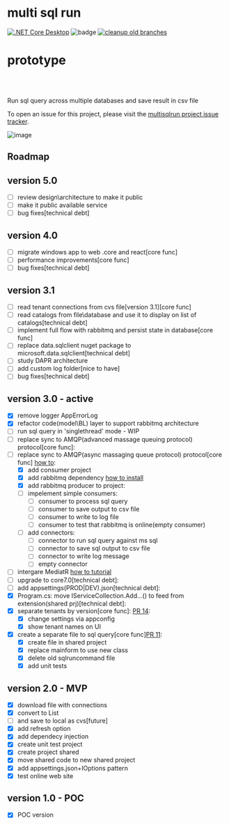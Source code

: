 # multi sql run

[![.NET Core Desktop](https://github.com/fkostya/multisqlrun/actions/workflows/dotnet-desktop.yml/badge.svg)](https://github.com/fkostya/multisqlrun/actions/workflows/dotnet-desktop.yml) ![badge](https://img.shields.io/endpoint?url=https://gist.githubusercontent.com/fkostya/6139c93439673c361cd0aebd8462e298/raw/code-coverage.json) 
[![cleanup old branches](https://github.com/fkostya/multisqlrun/actions/workflows/housekeeping.yml/badge.svg?branch=master)](https://github.com/fkostya/multisqlrun/actions/workflows/housekeeping.yml)

# prototype
<br />
<br />

Run sql query across multiple databases and save result in csv file

To open an issue for this project, please visit the [multisqlrun project issue tracker](https://github.com/fkostya/multisqlrun/issues).

![image](https://user-images.githubusercontent.com/64334685/192419317-09c501c2-266a-4f82-bc39-7354d23cbf0a.png)

## Roadmap  

## version 5.0
- [ ] review design\architecture to make it public
- [ ] make it public available service
- [ ] bug fixes[technical debt]
## version 4.0
- [ ] migrate windows app to web .core and react[core func]
- [ ] performance improvements[core func]
- [ ] bug fixes[technical debt]
## version 3.1
- [ ] read tenant connections from cvs file[version 3.1][core func]
- [ ] read catalogs from file\database and use it to display on list of catalogs[technical debt]
- [ ] implement full flow with rabbitmq and persist state in database[core func]
- [ ] replace data.sqlclient nuget package to microsoft.data.sqlclient[technical debt]
- [ ] study DAPR architecture
- [ ] add custom log folder[nice to have]
- [ ] bug fixes[technical debt]
## version 3.0 - active
- [X] remove logger AppErrorLog
- [X] refactor code(model\BL) layer to support rabbitmq architecture
- [ ] run sql query in 'singlethread' mode - WIP
- [ ] replace sync to AMQP(advanced massage queuing protocol) protocol[core func]:
- [ ] replace sync to AMQP(async massaging queue protocol) protocol[core func] [how to](https://www.rabbitmq.com/documentation.html):  
	- [X] add consumer project  
	- [X] add rabbitmq dependency [how to install](https://medium.com/geekculture/installing-rabbitmq-on-windows-4411f5114a84)  
	- [X] add rabbitmq producer to project:  
	- [ ] impelement simple consumers:
		- [ ] consumer to process sql query  
		- [ ] consumer to save output to csv file  
		- [ ] consumer to write to log file  
		- [ ] consumer to test that rabbitmq is online(empty consumer)  
	 - [ ] add connectors:   
		- [ ] connector to run sql query against ms sql  
		- [ ] connector to save sql output to csv file  
		- [ ] connector to write log message  
		- [ ] empty connector  
- [ ] intergare MediatR [how to tutorial](https://medium.com/aeturnuminc/microservices-using-mediatr-on-net-core-3-1-with-exception-handling-c273a7aa4a70)  
- [ ] upgrade to core7.0[technical debt]:  
- [ ] add appsettings(PROD|DEV).json[technical debt]:  
- [X] Program.cs: move IServiceCollection.Add...() to feed from extension(shared prj)[technical debt]:   
- [X] separate tenants by version[core func]: [PR 14](https://github.com/fkostya/multisqlrun/pull/14):  
	- [X] change settings via appconfig  
	- [X] show tenant names on UI  
- [X] create a separate file to sql query[core func][PR 11](https://github.com/fkostya/multisqlrun/pull/11):  
	- [X] create file in shared project  
	- [X] replace mainform to use new class  
	- [X] delete old sqlruncommand file  
	- [X] add unit tests  
## version 2.0 - MVP
- [X] download file with connections
- [X] convert to List
- [ ] and save to local as cvs[future]
- [X] add refresh option
- [X] add dependecy injection
- [X] create unit test project
- [X] create project shared
- [X] move shared code to new shared project
- [X] add appsettings.json+IOptions pattern
- [X] test online web site
## version 1.0 - POC
- [X] POC version
